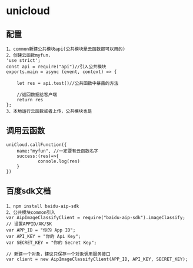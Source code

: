 # unicloud  
## 配置
    1、common新建公共模块api(公共模块是云函数都可以用的)
    2、创建云函数myfun，
    'use strict';
    const api = require("api")//引入公共模块
    exports.main = async (event, context) => {
        
        let res = api.test()//公共函数中暴露的方法
        
        //返回数据给客户端
        return res
    };
    3、本地运行云函数或者上传，公共模块也是

## 调用云函数
    uniCloud.callFunction({
        name:"myfun", //一定要有云函数名字
        success:(res)=>{
                console.log(res)
        }
    })


## 百度sdk文档
    1、npm install baidu-aip-sdk
    2、公共模块common引入
    var AipImageClassifyClient = require("baidu-aip-sdk").imageClassify;
    // 设置APPID/AK/SK
    var APP_ID = "你的 App ID";
    var API_KEY = "你的 Api Key";
    var SECRET_KEY = "你的 Secret Key";

    // 新建一个对象，建议只保存一个对象调用服务接口
    var client = new AipImageClassifyClient(APP_ID, API_KEY, SECRET_KEY);